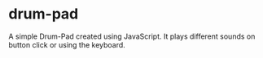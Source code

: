 # drum-pad
A simple Drum-Pad created using JavaScript. It plays different sounds on button click or using the keyboard.
